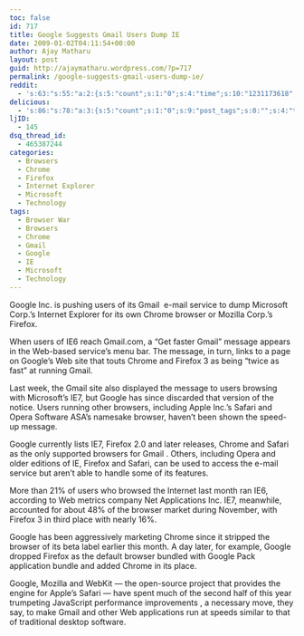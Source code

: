 ```yaml
---
toc: false
id: 717
title: Google Suggests Gmail Users Dump IE
date: 2009-01-02T04:11:54+00:00
author: Ajay Matharu
layout: post
guid: http://ajaymatharu.wordpress.com/?p=717
permalink: /google-suggests-gmail-users-dump-ie/
reddit:
  - 's:63:"s:55:"a:2:{s:5:"count";s:1:"0";s:4:"time";s:10:"1231173618";}";";'
delicious:
  - 's:86:"s:78:"a:3:{s:5:"count";s:1:"0";s:9:"post_tags";s:0:"";s:4:"time";s:10:"1231173617";}";";'
ljID:
  - 145
dsq_thread_id:
  - 465387244
categories:
  - Browsers
  - Chrome
  - Firefox
  - Internet Explorer
  - Microsoft
  - Technology
tags:
  - Browser War
  - Browsers
  - Chrome
  - Gmail
  - Google
  - IE
  - Microsoft
  - Technology
---
```

<div>
  Google Inc. is pushing users of its Gmail  e-mail service to dump Microsoft Corp.&#8217;s Internet Explorer for its own Chrome browser or Mozilla Corp.&#8217;s Firefox.
</div>

When users of IE6 reach Gmail.com, a &#8220;Get faster Gmail&#8221; message appears in the Web-based service&#8217;s menu bar. The message, in turn, links to a page on Google&#8217;s Web site that touts Chrome and Firefox 3 as being &#8220;twice as fast&#8221; at running Gmail.

Last week, the Gmail site also displayed the message to users browsing with Microsoft&#8217;s IE7, but Google has since discarded that version of the notice. Users running other browsers, including Apple Inc.&#8217;s Safari and Opera Software ASA&#8217;s namesake browser, haven&#8217;t been shown the speed-up message.

Google currently lists IE7, Firefox 2.0 and later releases, Chrome and Safari as the only supported browsers for Gmail . Others, including Opera and older editions of IE, Firefox and Safari, can be used to access the e-mail service but aren&#8217;t able to handle some of its features.

More than 21% of users who browsed the Internet last month ran IE6, according to Web metrics company Net Applications Inc. IE7, meanwhile, accounted for about 48% of the browser market during November, with Firefox 3 in third place with nearly 16%.

Google has been aggressively marketing Chrome since it stripped the browser of its beta label earlier this month. A day later, for example, Google dropped Firefox as the default browser bundled with Google Pack application bundle and added Chrome in its place.

Google, Mozilla and WebKit &#8212; the open-source project that provides the engine for Apple&#8217;s Safari &#8212; have spent much of the second half of this year trumpeting JavaScript performance improvements , a necessary move, they say, to make Gmail and other Web applications run at speeds similar to that of traditional desktop software.
